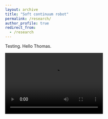 ```yaml
---
layout: archive
title: "Soft continuum robot"
permalink: /research/
author_profile: true
redirect_from:
  - /research
---
```


Testing. Hello Thomas.

<video src="Video__temp.mp4" width="320" height="200" controls preload></video>
